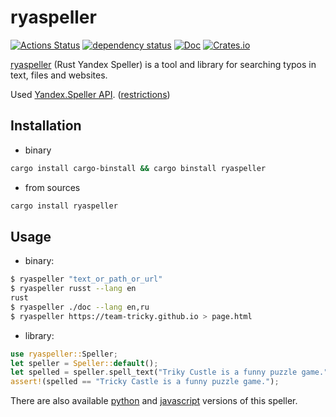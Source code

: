 # ryaspeller
[![Actions Status](https://github.com/oriontvv/ryaspeller/workflows/CI/badge.svg)](https://github.com/oriontvv/ryaspeller/actions)
[![dependency status](https://deps.rs/repo/github/oriontvv/ryaspeller/status.svg)](https://deps.rs/repo/github/oriontvv/ryaspeller)
[![Doc](https://docs.rs/ryaspeller/badge.svg)](https://docs.rs/ryaspeller)
[![Crates.io](https://img.shields.io/crates/v/ryaspeller.svg)](https://crates.io/crates/ryaspeller)


[ryaspeller](https://github.com/oriontvv/ryaspeller) (Rust Yandex Speller) is a tool and library for searching typos in text, files and websites.

Used [Yandex.Speller API](https://tech.yandex.ru/speller/doc/dg/concepts/About-docpage/). ([restrictions](<https://yandex.ru/legal/speller_api/>))

## Installation

* binary
```bash
cargo install cargo-binstall && cargo binstall ryaspeller
```

* from sources
```bash
cargo install ryaspeller
```

## Usage

 * binary:

```bash
$ ryaspeller "text_or_path_or_url"
$ ryaspeller russt --lang en
rust
$ ryaspeller ./doc --lang en,ru
$ ryaspeller https://team-tricky.github.io > page.html
```

 * library:
 ```rust
use ryaspeller::Speller;
let speller = Speller::default();
let spelled = speller.spell_text("Triky Custle is a funny puzzle game.").unwrap();
assert!(spelled == "Tricky Castle is a funny puzzle game.");
 ```

There are also available [python](https://github.com/oriontvv/pyaspeller/) and [javascript](https://github.com/hcodes/yaspeller) versions of this speller.
